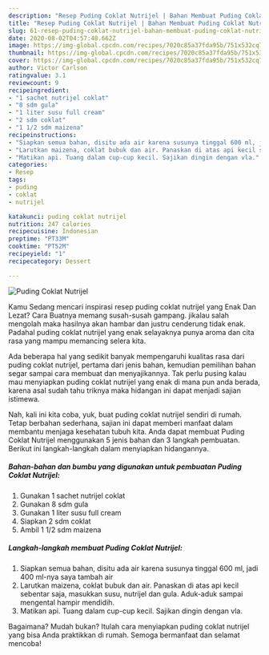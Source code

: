 ```yaml
---
description: "Resep Puding Coklat Nutrijel | Bahan Membuat Puding Coklat Nutrijel Yang Mudah Dan Praktis"
title: "Resep Puding Coklat Nutrijel | Bahan Membuat Puding Coklat Nutrijel Yang Mudah Dan Praktis"
slug: 61-resep-puding-coklat-nutrijel-bahan-membuat-puding-coklat-nutrijel-yang-mudah-dan-praktis
date: 2020-08-02T04:57:48.662Z
image: https://img-global.cpcdn.com/recipes/7020c85a37fda95b/751x532cq70/puding-coklat-nutrijel-foto-resep-utama.jpg
thumbnail: https://img-global.cpcdn.com/recipes/7020c85a37fda95b/751x532cq70/puding-coklat-nutrijel-foto-resep-utama.jpg
cover: https://img-global.cpcdn.com/recipes/7020c85a37fda95b/751x532cq70/puding-coklat-nutrijel-foto-resep-utama.jpg
author: Victor Carlson
ratingvalue: 3.1
reviewcount: 9
recipeingredient:
- "1 sachet nutrijel coklat"
- "8 sdm gula"
- "1 liter susu full cream"
- "2 sdm coklat"
- "1 1/2 sdm maizena"
recipeinstructions:
- "Siapkan semua bahan, disitu ada air karena susunya tinggal 600 ml, jadi 400 ml-nya saya tambah air"
- "Larutkan maizena, coklat bubuk dan air. Panaskan di atas api kecil sebentar saja, masukkan susu, nutrijel dan gula. Aduk-aduk sampai mengental hampir mendidih."
- "Matikan api. Tuang dalam cup-cup kecil. Sajikan dingin dengan vla."
categories:
- Resep
tags:
- puding
- coklat
- nutrijel

katakunci: puding coklat nutrijel 
nutrition: 247 calories
recipecuisine: Indonesian
preptime: "PT33M"
cooktime: "PT52M"
recipeyield: "1"
recipecategory: Dessert

---
```



![Puding Coklat Nutrijel](https://img-global.cpcdn.com/recipes/7020c85a37fda95b/751x532cq70/puding-coklat-nutrijel-foto-resep-utama.jpg)

Kamu Sedang mencari inspirasi resep puding coklat nutrijel yang Enak Dan Lezat? Cara Buatnya memang susah-susah gampang. jikalau salah mengolah maka hasilnya akan hambar dan justru cenderung tidak enak. Padahal puding coklat nutrijel yang enak selayaknya punya aroma dan cita rasa yang mampu memancing selera kita.



Ada beberapa hal yang sedikit banyak mempengaruhi kualitas rasa dari puding coklat nutrijel, pertama dari jenis bahan, kemudian pemilihan bahan segar sampai cara membuat dan menyajikannya. Tak perlu pusing kalau mau menyiapkan puding coklat nutrijel yang enak di mana pun anda berada, karena asal sudah tahu triknya maka hidangan ini dapat menjadi sajian istimewa.


Nah, kali ini kita coba, yuk, buat puding coklat nutrijel sendiri di rumah. Tetap berbahan sederhana, sajian ini dapat memberi manfaat dalam membantu menjaga kesehatan tubuh kita. Anda dapat membuat Puding Coklat Nutrijel menggunakan 5 jenis bahan dan 3 langkah pembuatan. Berikut ini langkah-langkah dalam menyiapkan hidangannya.

<!--inarticleads1-->

##### Bahan-bahan dan bumbu yang digunakan untuk pembuatan Puding Coklat Nutrijel:

1. Gunakan 1 sachet nutrijel coklat
1. Gunakan 8 sdm gula
1. Gunakan 1 liter susu full cream
1. Siapkan 2 sdm coklat
1. Ambil 1 1/2 sdm maizena




<!--inarticleads2-->

##### Langkah-langkah membuat Puding Coklat Nutrijel:

1. Siapkan semua bahan, disitu ada air karena susunya tinggal 600 ml, jadi 400 ml-nya saya tambah air
1. Larutkan maizena, coklat bubuk dan air. Panaskan di atas api kecil sebentar saja, masukkan susu, nutrijel dan gula. Aduk-aduk sampai mengental hampir mendidih.
1. Matikan api. Tuang dalam cup-cup kecil. Sajikan dingin dengan vla.




Bagaimana? Mudah bukan? Itulah cara menyiapkan puding coklat nutrijel yang bisa Anda praktikkan di rumah. Semoga bermanfaat dan selamat mencoba!
